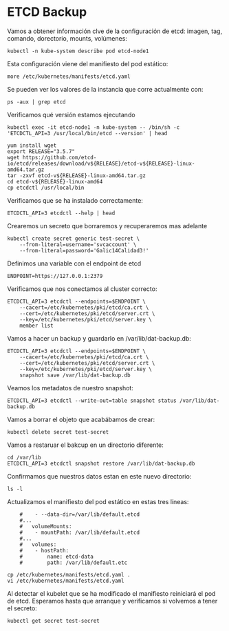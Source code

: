 # ETCD Backup
Vamos a obtener información clve de la configuración de etcd: imagen, tag, comando, dorectorio, mounts, volúmenes:
```
kubectl -n kube-system describe pod etcd-node1
```

Esta configuración viene del manifiesto del pod estático:
```
more /etc/kubernetes/manifests/etcd.yaml
```

Se pueden ver los valores de la instancia que corre actualmente con:
```
ps -aux | grep etcd
```

Verificamos qué versión estamos ejecutando
```
kubectl exec -it etcd-node1 -n kube-system -- /bin/sh -c 'ETCDCTL_API=3 /usr/local/bin/etcd --version' | head
```

```
yum install wget
export RELEASE="3.5.7"
wget https://github.com/etcd-io/etcd/releases/download/v${RELEASE}/etcd-v${RELEASE}-linux-amd64.tar.gz
tar -zxvf etcd-v${RELEASE}-linux-amd64.tar.gz
cd etcd-v${RELEASE}-linux-amd64
cp etcdctl /usr/local/bin
```

Verificamos que se ha instalado correctamente:
```
ETCDCTL_API=3 etcdctl --help | head
```

Crearemos un secreto que borraremos y recuperaremos mas adelante
```
kubectl create secret generic test-secret \
    --from-literal=username='svcaccount' \
    --from-literal=password='Galic14Calidad3!'
```

Definimos una variable con el endpoint de etcd
```
ENDPOINT=https://127.0.0.1:2379
```

Verificamos que nos conectamos al cluster correcto:
```
ETCDCTL_API=3 etcdctl --endpoints=$ENDPOINT \
    --cacert=/etc/kubernetes/pki/etcd/ca.crt \
    --cert=/etc/kubernetes/pki/etcd/server.crt \
    --key=/etc/kubernetes/pki/etcd/server.key \
    member list
```

Vamos a hacer un backup y guardarlo en /var/lib/dat-backup.db:
```
ETCDCTL_API=3 etcdctl --endpoints=$ENDPOINT \
    --cacert=/etc/kubernetes/pki/etcd/ca.crt \
    --cert=/etc/kubernetes/pki/etcd/server.crt \
    --key=/etc/kubernetes/pki/etcd/server.key \
    snapshot save /var/lib/dat-backup.db
```

Veamos los metadatos de nuestro snapshot:
```
ETCDCTL_API=3 etcdctl --write-out=table snapshot status /var/lib/dat-backup.db
```

Vamos a borrar el objeto que acabábamos de crear:
```
kubectl delete secret test-secret
```

Vamos a restaruar el bakcup en un directorio diferente:
```
cd /var/lib
ETCDCTL_API=3 etcdctl snapshot restore /var/lib/dat-backup.db
```
Confirmamos que nuestros datos estan en este nuevo directorio:
```
ls -l
```

Actualizamos el manifiesto del pod estático en estas tres líneas:
```
    #    - --data-dir=/var/lib/default.etcd
    #...
    #   volumeMounts:
    #    - mountPath: /var/lib/default.etcd
    #...
    #   volumes:
    #    - hostPath:
    #        name: etcd-data
    #        path: /var/lib/default.etc

cp /etc/kubernetes/manifests/etcd.yaml .
vi /etc/kubernetes/manifests/etcd.yaml
```

Al detectar el kubelet que se ha modificado el manifiesto reiniciará el pod de etcd. Esperamos hasta que arranque y verificamos si volvemos a tener el secreto:
```
kubectl get secret test-secret
```



